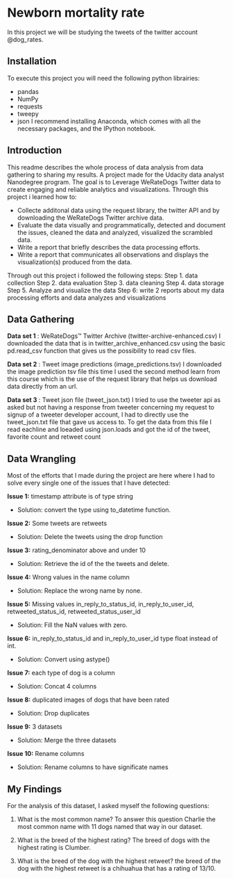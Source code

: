 # Newborn mortality rate
In this project we will be studying the tweets of the twitter account @dog_rates.
 

## Installation
To execute this project you will need the following python librairies:
* pandas
* NumPy
* requests
* tweepy
* json
I recommend installing Anaconda, which comes with all the necessary packages, and the IPython notebook.

## Introduction

This readme describes the whole process of data analysis from data gathering to sharing my results. 
A project made for the Udacity data analyst Nanodegree program. The goal is to Leverage WeRateDogs Twitter data to create engaging and reliable analytics and visualizations.
Through this project i learned how to: 
* Collecte additonal data using the request library, the twitter API and by downloading the WeRateDogs Twitter archive data.
* Evaluate the data visually and programmatically, detected and document the issues, cleaned the data and analyzed, visualized the scrambled data.
* Write a report that briefly describes the data processing efforts.
* Write a report that communicates all observations and displays the visualization(s) produced from the data.


Through out this project i followed the following steps: 
Step 1. data collection
Step 2. data evaluation
Step 3. data cleaning
Step 4. data storage
Step 5. Analyze and visualize the data
Step 6: write 2 reports about my  data processing efforts and data analyzes and visualizations

 ## Data Gathering
**Data set 1** : WeRateDogs™ Twitter Archive (twitter-archive-enhanced.csv)
 I downloaded the data that is in twitter_archive_enhanced.csv using the basic pd.read_csv function that gives us the possibility to
read csv files.

**Data set 2** : Tweet image predictions (image_predictions.tsv)
 I downloaded the image prediction tsv file this time I used the second method learn from this course which is the use of the request library that helps us download data directly from an url.
 
**Data set 3** : Tweet json file (tweet_json.txt)
I tried to use the tweeter api as asked but not having a response from tweeter concerning my request to signup of a tweeter developer account, I had to directly use the tweet_json.txt file that gave us access to. To get the data from this file I read eachline and loeaded using json.loads and got the id of the tweet, favorite count
and retweet count
 
  ## Data Wrangling
Most of the efforts that I made during the project are here where I had to solve every single one of the issues that I have detected:

**Issue 1:** timestamp attribute is of type string
* Solution: convert the type using to_datetime function.
    
**Issue 2:** Some tweets are retweets
* Solution: Delete the tweets using the drop function
    
**Issue 3:** rating_denominator above and under 10
* Solution: Retrieve the id of the the tweets and delete.
    
**Issue 4:** Wrong values in the name column
* Solution: Replace the wrong name by none.
    
**Issue 5:** Missing values in_reply_to_status_id, in_reply_to_user_id, retweeted_status_id, retweeted_status_user_id
* Solution: Fill the NaN values with zero.
    
**Issue 6:** in_reply_to_status_id and in_reply_to_user_id type float instead of int.
* Solution: Convert using astype()
    
**Issue 7:** each type of dog is a column
* Solution: Concat 4 columns

**Issue 8:** duplicated images of dogs that have been rated
* Solution: Drop duplicates
    
**Issue 9:** 3 datasets
* Solution: Merge the three datasets
    
**Issue 10:** Rename columns
* Solution: Rename columns to have significate names
    
 ## My Findings
 For the analysis of this dataset, I asked myself the following questions:
 1. What is the most common name?
    To answer this question Charlie the most common name with 11 dogs named that way in our dataset.
    
 2. What is the breed of the highest rating?
    The breed of dogs with the highest rating is Clumber.
    
 3. What is the breed of the dog with the highest retweet?
     the breed of the dog with the highest retweet is a chihuahua that has a rating of 13/10.

 
